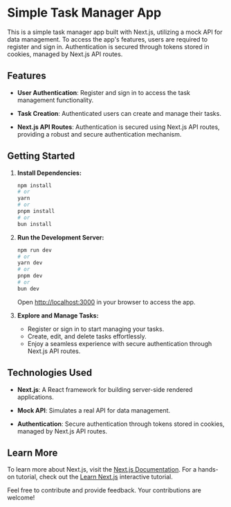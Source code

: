 # Simple Task Manager App

This is a simple task manager app built with Next.js, utilizing a mock API for data management. To access the app's features, users are required to register and sign in. Authentication is secured through tokens stored in cookies, managed by Next.js API routes.

## Features

- **User Authentication**: Register and sign in to access the task management functionality.

- **Task Creation**: Authenticated users can create and manage their tasks.

- **Next.js API Routes**: Authentication is secured using Next.js API routes, providing a robust and secure authentication mechanism.

## Getting Started

1. **Install Dependencies:**

   ```bash
   npm install
   # or
   yarn
   # or
   pnpm install
   # or
   bun install
   ```

2. **Run the Development Server:**

   ```bash
   npm run dev
   # or
   yarn dev
   # or
   pnpm dev
   # or
   bun dev
   ```

   Open [http://localhost:3000](http://localhost:3000) in your browser to access the app.

3. **Explore and Manage Tasks:**

   - Register or sign in to start managing your tasks.
   - Create, edit, and delete tasks effortlessly.
   - Enjoy a seamless experience with secure authentication through Next.js API routes.

## Technologies Used

- **Next.js**: A React framework for building server-side rendered applications.

- **Mock API**: Simulates a real API for data management.

- **Authentication**: Secure authentication through tokens stored in cookies, managed by Next.js API routes.

## Learn More

To learn more about Next.js, visit the [Next.js Documentation](https://nextjs.org/docs). For a hands-on tutorial, check out the [Learn Next.js](https://nextjs.org/learn) interactive tutorial.

Feel free to contribute and provide feedback. Your contributions are welcome!
